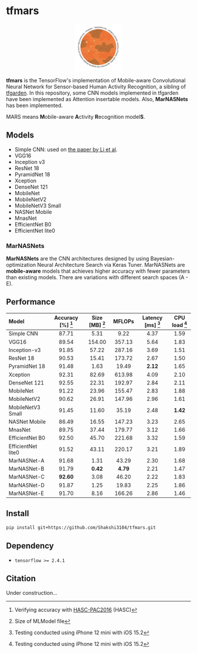 # tfmars

<p align="center">
    <img src="tfmars-logo.PNG" width=128>
</p>

**tfmars** is the TensorFlow's implementation of Mobile-aware Convolutional Neural Network for Sensor-based Human Activity Recognition, a sibling of [tfgarden](https://github.com/Shakshi3104/tfgarden).
In this repository, some CNN models implemented in tfgarden have been implemented as Attention insertable models. 
Also, **MarNASNets** has been implemented.

MARS means **M**obile-aware **A**ctivity **R**ecognition model**S**.

## Models

- Simple CNN: used on [the paper by Li et al](https://www.mdpi.com/1424-8220/18/2/679).
- VGG16
- Inception v3
- ResNet 18
- PyramidNet 18
- Xception
- DenseNet 121
- MobileNet
- MobileNetV2
- MobileNetV3 Small
- NASNet Mobile
- MnasNet
- EfficientNet B0
- EfficientNet lite0

### MarNASNets

**MarNASNets** are the CNN architectures designed by using Bayesian-optimization Neural Architecture Search via Keras Tuner.
MarNASNets are **mobile-aware** models that achieves higher accuracy with fewer parameters than existing models.
There are variations with different search spaces (A - E).

## Performance

| Model | Accuracy [%] [^1] | Size [MB] [^2] | MFLOPs | Latency [ms] [^3] | CPU load [^3] |
| :------ | :---------: | :-------: | :-----: | :----------: | :-------: |
| Simple CNN         | 87.71    | 5.31   | 9.22    | 4.37  | 1.59      |
| VGG16              | 89.54    | 154.00 | 357.13  | 5.64  | 1.83      |
| Inception-v3       | 91.85    | 57.22  | 287.16  | 3.69  | 1.51      |
| ResNet 18          | 90.53    | 15.41  | 173.72  | 2.67  | 1.50      |
| PyramidNet 18      | 91.48    | 1.63   | 19.49   | **2.12**  | 1.65      |
| Xception           | 92.31    | 82.69  | 613.98  | 4.09  | 2.10      |
| DenseNet 121       | 92.55    | 22.31  | 192.97  | 2.84  | 2.11      |
| MobileNet          | 91.22    | 23.96  | 155.47  | 2.83  | 1.88      |
| MobileNetV2        | 90.62    | 26.91  | 147.96  | 2.96  | 1.61      |
| MobileNetV3 Small  | 91.45    | 11.60  | 35.19   | 2.48  | **1.42**      |
| NASNet Mobile      | 86.49    | 16.55  | 147.23  | 3.23  | 2.65      |
| MnasNet            | 89.75    | 37.44  | 179.77  | 3.12  | 1.66      |
| EfficientNet B0    | 92.50    | 45.70  | 221.68  | 3.32  | 1.59      |
| EfficientNet lite0 | 91.52    | 43.11  | 220.17  | 3.21  | 1.89      |
| MarNASNet-A        | 91.68    | 1.31   | 43.29   | 2.30  | 1.68      |
| MarNASNet-B        | 91.79    | **0.42**   | **4.79**    | 2.21  | 1.47      |
| MarNASNet-C        | **92.60**    | 3.08   | 46.20   | 2.22  | 1.83      |
| MarNASNet-D        | 91.87    | 1.25   | 19.83   | 2.25  | 1.86      |
| MarNASNet-E        | 91.70    | 8.16   | 166.26  | 2.86  | 1.46      |



[^1]: Verifying accuracy with [HASC-PAC2016](http://hub.hasc.jp) (HASC)
[^2]: Size of MLModel file
[^3]: Testing conducted using iPhone 12 mini with iOS 15.2


## Install

```bash
pip install git+https://github.com/Shakshi3104/tfmars.git
```

## Dependency

- `tensorflow >= 2.4.1`

## Citation 

Under construction...
